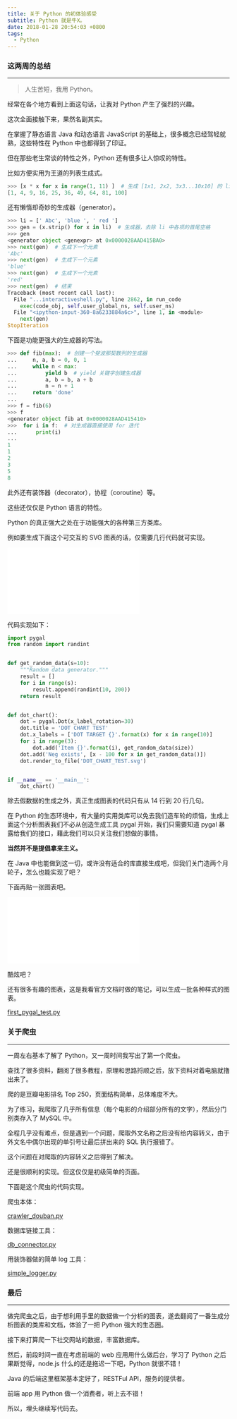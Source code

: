 ```yaml
---
title: 关于 Python 的初体验感受
subtitle: Python 就是牛X。
date: 2018-01-28 20:54:03 +0800
tags:
  - Python
---
```


### 这两周的总结

---

> 人生苦短，我用 Python。

经常在各个地方看到上面这句话，让我对 Python 产生了强烈的兴趣。

这次全面接触下来，果然名副其实。

在掌握了静态语言 Java 和动态语言 JavaScript 的基础上，很多概念已经驾轻就熟，这些特性在 Python 中也都得到了印证。

但在那些老生常谈的特性之外，Python 还有很多让人惊叹的特性。

比如方便实用为王道的列表生成式。

```python
>>> [x * x for x in range(1, 11) ]  # 生成 [1x1, 2x2, 3x3...10x10] 的 list
[1, 4, 9, 16, 25, 36, 49, 64, 81, 100]
```

还有懒惰却奇妙的生成器（generator）。

```python
>>> li = [' Abc', 'blue ', ' red ']
>>> gen = (x.strip() for x in li)  # 生成器，去除 li 中各项的首尾空格
>>> gen
<generator object <genexpr> at 0x0000028AAD415BA0>
>>> next(gen)  # 生成下一个元素
'Abc'
>>> next(gen)  # 生成下一个元素
'blue'
>>> next(gen)  # 生成下一个元素
'red'
>>> next(gen)  # 结束
Traceback (most recent call last):
  File "...interactiveshell.py", line 2862, in run_code
    exec(code_obj, self.user_global_ns, self.user_ns)
  File "<ipython-input-360-8a6233884a6c>", line 1, in <module>
    next(gen)
StopIteration
```

下面是功能更强大的生成器的写法。

```python
>>> def fib(max):  # 创建一个斐波那契数列的生成器
...     n, a, b = 0, 0, 1
...     while n < max:
...         yield b  # yield 关键字创建生成器
...         a, b = b, a + b
...         n = n + 1
...     return 'done'
...
>>> f = fib(6)
>>> f
<generator object fib at 0x0000028AAD415410>
>>>  for i in f:  # 对生成器直接使用 for 迭代
...      print(i)
...
1
1
2
3
5
8
```

此外还有装饰器（decorator），协程（coroutine）等。

这些还仅仅是 Python 语言的特性。

Python 的真正强大之处在于功能强大的各种第三方类库。

例如要生成下面这个可交互的 SVG 图表的话，仅需要几行代码就可实现。

<embed src="/img/python-svg/dot_chart.svg" type="image/svg+xml" />

代码实现如下：

```python
import pygal
from random import randint


def get_random_data(s=10):
    """Random data generator."""
    result = []
    for i in range(s):
        result.append(randint(10, 200))
    return result


def dot_chart():
    dot = pygal.Dot(x_label_rotation=30)
    dot.title = 'DOT CHART TEST'
    dot.x_labels = ['DOT TARGET {}'.format(x) for x in range(10)]
    for i in range(3):
        dot.add('Item {}'.format(i), get_random_data(size))
    dot.add('Neg exists', [x - 100 for x in get_random_data()])
    dot.render_to_file('DOT_CHART_TEST.svg')


if __name__ == '__main__':
    dot_chart()

```

除去假数据的生成之外，真正生成图表的代码只有从 14 行到 20 行几句。

在 Python 的生态环境中，有大量的实用类库可以免去我们造车轮的烦恼，生成上面这个分析图表我们不必从创造生成工具 pygal 开始，我们只需要知道 pygal 暴露给我们的接口，藉此我们可以只关注我们想做的事情。

**当然并不是提倡拿来主义。**

在 Java 中也能做到这一切，或许没有适合的库直接生成吧，但我们关门造两个月轮子，怎么也能实现了吧？

下面再贴一张图表吧。

<embed src="/img/python-svg/half_solid_gauge_chart.svg" />

酷炫吧？

还有很多有趣的图表，这是我看官方文档时做的笔记，可以生成一批各种样式的图表。

[first_pygal_test.py](https://github.com/CRitsu/python.test/tree/master/rick/pygal_test/first_pygal_test.py)

### 关于爬虫

---

一周左右基本了解了 Python，又一周时间我写出了第一个爬虫。

查找了很多资料，翻阅了很多教程，原理和思路捋顺之后，放下资料对着电脑就撸出来了。

爬的是豆瓣电影排名 Top 250，页面结构简单，总体难度不大。

为了练习，我爬取了几乎所有信息（每个电影的介绍部分所有的文字），然后分门别类存入了 MySQL 中。

全程几乎没有难点，但是遇到一个问题，爬取外文名称之后没有给内容转义，由于外文名中偶尔出现的单引号让最后拼出来的 SQL 执行报错了。

这个问题在对爬取的内容转义之后得到了解决。

还是很顺利的实现。但这仅仅是初级简单的页面。

下面是这个爬虫的代码实现。

爬虫本体：

[crawler_douban.py](https://github.com/zfanli/practice/tree/master/python/crawler/crawler_douban/crawler_douban.py)

数据库链接工具：

[db_connector.py](https://github.com/zfanli/practice/tree/master/python/crawler/crawler_douban/db_connector.py)

用装饰器做的简单 log 工具：

[simple_logger.py](https://github.com/zfanli/practice/tree/master/python/crawler/crawler_douban/simple_logger.py)

### 最后

---

做完爬虫之后，由于想利用手里的数据做一个分析的图表，遂去翻阅了一番生成分析图表的类库和文档，体验了一把 Python 强大的生态圈。

接下来打算爬一下社交网站的数据，丰富数据库。

然后，前段时间一直在考虑前端的 web 应用用什么做后台，学习了 Python 之后果断觉得，node.js 什么的还是拖迟一下吧，Python 就很不错！

Java 的后端这里框架基本定好了，RESTFul API，服务的提供者。

前端 app 用 Python 做一个消费者，听上去不错！

所以，埋头继续写代码去。
